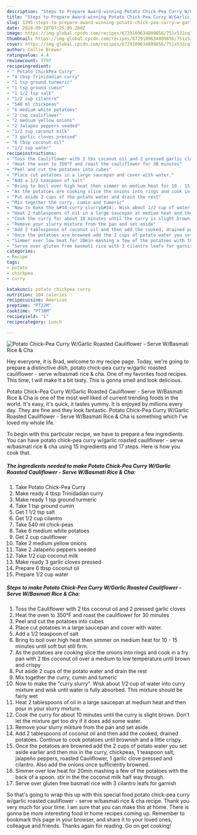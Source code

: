```yaml
---
description: "Steps to Prepare Award-winning Potato Chick-Pea Curry W/Garlic Roasted Cauliflower - Serve W/Basmati Rice &amp;amp; Cha"
title: "Steps to Prepare Award-winning Potato Chick-Pea Curry W/Garlic Roasted Cauliflower - Serve W/Basmati Rice &amp;amp; Cha"
slug: 1295-steps-to-prepare-award-winning-potato-chick-pea-curry-w-garlic-roasted-cauliflower-serve-w-basmati-rice-and-amp-cha
date: 2020-09-28T07:25:05.208Z
image: https://img-global.cpcdn.com/recipes/6729109634809856/751x532cq70/potato-chick-pea-curry-wgarlic-roasted-cauliflower-serve-wbasmati-rice-cha-recipe-main-photo.jpg
thumbnail: https://img-global.cpcdn.com/recipes/6729109634809856/751x532cq70/potato-chick-pea-curry-wgarlic-roasted-cauliflower-serve-wbasmati-rice-cha-recipe-main-photo.jpg
cover: https://img-global.cpcdn.com/recipes/6729109634809856/751x532cq70/potato-chick-pea-curry-wgarlic-roasted-cauliflower-serve-wbasmati-rice-cha-recipe-main-photo.jpg
author: Callie Brewer
ratingvalue: 4.4
reviewcount: 7797
recipeingredient:
- " Potato ChickPea Curry"
- "4 tbsp Trinidadian curry"
- "1 tsp ground turmeric"
- "1 tsp ground cumin"
- "1 1/2 tsp salt"
- "1/2 cup cilantro"
- "540 ml chickpeas"
- "6 medium white potatoes"
- "2 cup cauliflower"
- "2 medium yellow onions"
- "2 Jalapeo peppers seeded"
- "1/2 cup coconut milk"
- "3 garlic cloves pressed"
- "6 tbsp coconut oil"
- "1/2 cup water"
recipeinstructions:
- "Toss the Cauliflower with 2 tbs coconut oil and 2 pressed garlic cloves"
- "Heat the oven to 350°F and roast the cauliflower for 30 minutes"
- "Peel and cut the potatoes into cubes"
- "Place cut potatoes in a large saucepan and cover with water."
- "Add a 1/2 teaspoon of salt"
- "Bring to boil over high heat then simmer on medium heat for 10 - 15 minutes until soft but still firm."
- "As the potatoes are cooking slice the onions into rings and cook in a fry pan with 2 tbs coconut oil over a medium to low temperature until brown and crispy"
- "Put aside 2 cups of the potato water and drain the rest"
- "Mix together the curry, cumin and tumeric"
- "Now to make the &#34;curry slurry&#34;. Wisk about 1/2 cup of water into curry mixture and wisk until water is fully absorbed. This mixture should be fairly wet"
- "Heat 2 tablespoons of oil in a large saucepan at medium heat and then pour in your slurry mixture."
- "Cook the curry for about 10 minutes until the curry is slight brown.   Don&#39;t let the mixture get too dry if it does add some water."
- "Remove your slurry mixture from the pan and set aside"
- "Add 2 tablespoons of coconut oil and then add the cooked, drained potatoes.  Continue to cook potatoes until brownish and a little crispy."
- "Once the potatoes are browned add the 2 cups of potato water you set aside earlier and then mix in the curry, chickpeas, 1 teaspoon salt,  jalapeño peppers, roasted Cauliflower, 1 garlic clove pressed and cilantro. Also add the onions once sufficiently browned."
- "Simmer over low heat for 20min mashing a few of the potatoes with the back of a spoon.  stir in the the coconut milk half way through."
- "Serve over gluten free basmati rice with 3 cilantro leafs for garnish"
categories:
- Recipe
tags:
- potato
- chickpea
- curry

katakunci: potato chickpea curry 
nutrition: 204 calories
recipecuisine: American
preptime: "PT22M"
cooktime: "PT38M"
recipeyield: "1"
recipecategory: Lunch

---
```



![Potato Chick-Pea Curry W/Garlic Roasted Cauliflower - Serve W/Basmati Rice &amp; Cha](https://img-global.cpcdn.com/recipes/6729109634809856/751x532cq70/potato-chick-pea-curry-wgarlic-roasted-cauliflower-serve-wbasmati-rice-cha-recipe-main-photo.jpg)

Hey everyone, it is Brad, welcome to my recipe page. Today, we're going to prepare a distinctive dish, potato chick-pea curry w/garlic roasted cauliflower - serve w/basmati rice &amp; cha. One of my favorites food recipes. This time, I will make it a bit tasty. This is gonna smell and look delicious.



Potato Chick-Pea Curry W/Garlic Roasted Cauliflower - Serve W/Basmati Rice &amp; Cha is one of the most well liked of current trending foods in the world. It's easy, it's quick, it tastes yummy. It is enjoyed by millions every day. They are fine and they look fantastic. Potato Chick-Pea Curry W/Garlic Roasted Cauliflower - Serve W/Basmati Rice &amp; Cha is something which I've loved my whole life.


To begin with this particular recipe, we have to prepare a few ingredients. You can have potato chick-pea curry w/garlic roasted cauliflower - serve w/basmati rice &amp; cha using 15 ingredients and 17 steps. Here is how you cook that.

<!--inarticleads1-->

##### The ingredients needed to make Potato Chick-Pea Curry W/Garlic Roasted Cauliflower - Serve W/Basmati Rice &amp; Cha:

1. Take  Potato Chick-Pea Curry
1. Make ready 4 tbsp Trinidadian curry
1. Make ready 1 tsp ground turmeric
1. Take 1 tsp ground cumin
1. Get 1 1/2 tsp salt
1. Get 1/2 cup cilantro
1. Take 540 ml chick-peas
1. Take 6 medium white potatoes
1. Get 2 cup cauliflower
1. Take 2 medium yellow onions
1. Take 2 Jalapeño peppers seeded
1. Take 1/2 cup coconut milk
1. Make ready 3 garlic cloves pressed
1. Prepare 6 tbsp coconut oil
1. Prepare 1/2 cup water




<!--inarticleads2-->

##### Steps to make Potato Chick-Pea Curry W/Garlic Roasted Cauliflower - Serve W/Basmati Rice &amp; Cha:

1. Toss the Cauliflower with 2 tbs coconut oil and 2 pressed garlic cloves
1. Heat the oven to 350°F and roast the cauliflower for 30 minutes
1. Peel and cut the potatoes into cubes
1. Place cut potatoes in a large saucepan and cover with water.
1. Add a 1/2 teaspoon of salt
1. Bring to boil over high heat then simmer on medium heat for 10 - 15 minutes until soft but still firm.
1. As the potatoes are cooking slice the onions into rings and cook in a fry pan with 2 tbs coconut oil over a medium to low temperature until brown and crispy
1. Put aside 2 cups of the potato water and drain the rest
1. Mix together the curry, cumin and tumeric
1. Now to make the &#34;curry slurry&#34;. Wisk about 1/2 cup of water into curry mixture and wisk until water is fully absorbed. This mixture should be fairly wet
1. Heat 2 tablespoons of oil in a large saucepan at medium heat and then pour in your slurry mixture.
1. Cook the curry for about 10 minutes until the curry is slight brown.   Don&#39;t let the mixture get too dry if it does add some water.
1. Remove your slurry mixture from the pan and set aside
1. Add 2 tablespoons of coconut oil and then add the cooked, drained potatoes.  Continue to cook potatoes until brownish and a little crispy.
1. Once the potatoes are browned add the 2 cups of potato water you set aside earlier and then mix in the curry, chickpeas, 1 teaspoon salt,  jalapeño peppers, roasted Cauliflower, 1 garlic clove pressed and cilantro. Also add the onions once sufficiently browned.
1. Simmer over low heat for 20min mashing a few of the potatoes with the back of a spoon.  stir in the the coconut milk half way through.
1. Serve over gluten free basmati rice with 3 cilantro leafs for garnish




So that's going to wrap this up with this special food potato chick-pea curry w/garlic roasted cauliflower - serve w/basmati rice &amp; cha recipe. Thank you very much for your time. I am sure that you can make this at home. There is gonna be more interesting food in home recipes coming up. Remember to bookmark this page in your browser, and share it to your loved ones, colleague and friends. Thanks again for reading. Go on get cooking!
